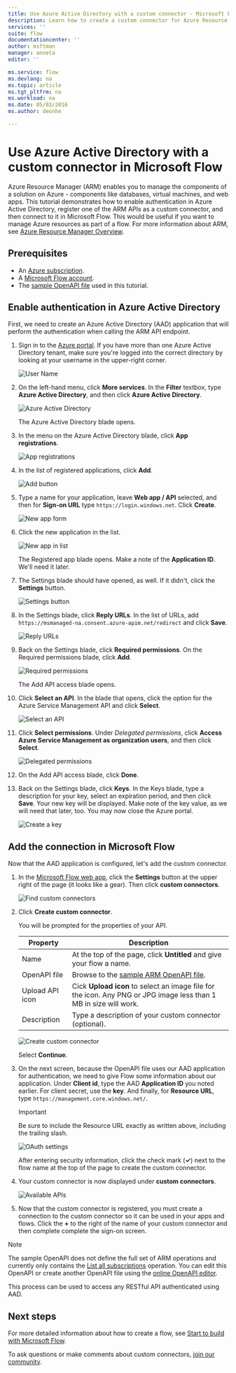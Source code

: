```yaml
---
title: Use Azure Active Directory with a custom connector - Microsoft Flow | Microsoft Docs
description: Learn how to create a custom connector for Azure Resource Manager, with Azure Active Directory authentication.
services: ''
suite: flow
documentationcenter: ''
author: msftman
manager: anneta
editor: ''

ms.service: flow
ms.devlang: na
ms.topic: article
ms.tgt_pltfrm: na
ms.workload: na
ms.date: 05/03/2016
ms.author: deonhe

---
```

# Use Azure Active Directory with a custom connector in Microsoft Flow
Azure Resource Manager (ARM) enables you to manage the components of a solution on Azure - components like databases, virtual machines, and web apps. This tutorial demonstrates how to enable authentication in Azure Active Directory, register one of the ARM APIs as a custom connector, and then connect to it in Microsoft Flow. This would be useful if you want to manage Azure resources as part of a flow. For more information about ARM, see [Azure Resource Manager Overview](https://docs.microsoft.com/azure/azure-resource-manager/resource-group-overview).

## Prerequisites
* An [Azure subscription](https://azure.microsoft.com/free/).
* A [Microsoft Flow account](https://flow.microsoft.com).
* The [sample OpenAPI file](https://pwrappssamples.blob.core.windows.net/samples/AzureResourceManager.json) used in this tutorial.

## Enable authentication in Azure Active Directory
First, we need to create an Azure Active Directory (AAD) application that will perform the authentication when calling the ARM API endpoint.

1. Sign in to the [Azure portal](https://portal.azure.com).  If you have more than one Azure Active Directory tenant, make sure you're logged into the correct directory by looking at your username in the upper-right corner.
   
    ![User Name](./media/customapi-azure-resource-manager-tutorial/current-user.png)
2. On the left-hand menu, click **More services**.  In the **Filter** textbox, type **Azure Active Directory**, and then click **Azure Active Directory**.
   
    ![Azure Active Directory](./media/customapi-azure-resource-manager-tutorial/azureaad.png)
   
    The Azure Active Directory blade opens.   
3. In the menu on the Azure Active Directory blade, click **App registrations**.
   
    ![App registrations](./media/customapi-azure-resource-manager-tutorial/azureapplication.png)
4. In the list of registered applications, click **Add**.
   
    ![Add button](./media/customapi-azure-resource-manager-tutorial/add-app-btn.png)   
5. Type a name for your application, leave **Web app / API** selected, and then for **Sign-on URL** type `https://login.windows.net`.  Click **Create**.  
   
    ![New app form](./media/customapi-azure-resource-manager-tutorial/newapplication.png)
6. Click the new application in the list.
   
    ![New app in list](./media/customapi-azure-resource-manager-tutorial/newapplication2.png)
   
    The Registered app blade opens.  Make a note of the **Application ID**.  We'll need it later.
7. The Settings blade should have opened, as well.  If it didn't, click the **Settings** button.
   
    ![Settings button](./media/customapi-azure-resource-manager-tutorial/settings-btn.png)
8. In the Settings blade, click **Reply URLs**. In the list of URLs, add `https://msmanaged-na.consent.azure-apim.net/redirect` and click **Save**.
   
    ![Reply URLs](./media/customapi-azure-resource-manager-tutorial/reply-urls.png)
9. Back on the Settings blade, click **Required permissions**.  On the Required permissions blade, click **Add**.
   
    ![Required permissions](./media/customapi-azure-resource-manager-tutorial/permissions.png)
   
    The Add API access blade opens.
10. Click **Select an API**. In the blade that opens, click the option for the Azure Service Management API and click **Select**.
    
    ![Select an API](./media/customapi-azure-resource-manager-tutorial/permissions2.png)
11. Click **Select permissions**.  Under *Delegated permissions*, click **Access Azure Service Management as organization users**, and then click **Select**.
    
    ![Delegated permissions](./media/customapi-azure-resource-manager-tutorial/permissions3.png)
12. On the Add API access blade, click **Done**.
13. Back on the Settings blade, click **Keys**.  In the Keys blade, type a description for your key, select an expiration period, and then click **Save**.  Your new key will be displayed.  Make note of the key value, as we will need that later, too.  You may now close the Azure portal.
    
    ![Create a key](./media/customapi-azure-resource-manager-tutorial/configurekeys.png)

## Add the connection in Microsoft Flow
Now that the AAD application is configured, let's add the custom connector.

1. In the [Microsoft Flow web app](https://flow.microsoft.com/), click the **Settings** button at the upper right of the page (it looks like a gear).  Then click **custom connectors**.
   
    ![Find custom connectors](./media/customapi-azure-resource-manager-tutorial/finding-custom-apis.png)  
2. Click **Create custom connector**.  
   
    You will be prompted for the properties of your API.  
   
   | Property | Description |
   | --- | --- |
   | Name |At the top of the page, click **Untitled** and give your flow a name. |
   | OpenAPI file |Browse to the [sample ARM OpenAPI file](https://pwrappssamples.blob.core.windows.net/samples/AzureResourceManager.json). |
   | Upload API icon |Cick **Upload icon** to select an image file for the icon. Any PNG or JPG image less than 1 MB in size will work. |
   | Description |Type a description of your custom connector (optional). |
   
    ![Create custom connector](./media/customapi-azure-resource-manager-tutorial/create-custom-api.png)  
   
    Select **Continue**.
3. On the next screen, because the OpenAPI file uses our AAD application for authentication, we need to give Flow some information about our application.  Under **Client id**, type the AAD **Application ID** you noted earlier.  For client secret, use the **key**.  And finally, for **Resource URL**, type `https://management.core.windows.net/`.
   
   > [!IMPORTANT]
   > Be sure to include the Resource URL exactly as written above, including the trailing slash.
   > 
   > 
   
    ![OAuth settings](./media/customapi-azure-resource-manager-tutorial/oauth-settings.png)
   
    After entering security information, click the check mark (**&#x2713;**) next to the flow name at the top of the page to create the custom connector.
4. Your custom connector is now displayed under **custom connectors**.
   
    ![Available APIs](./media/customapi-azure-resource-manager-tutorial/list-custom-apis.png)  
5. Now that the custom connector is registered, you must create a connection to the custom connector so it can be used in your apps and flows.  Click the **+** to the right of the name of your custom connector and then complete complete the sign-on screen.

> [!NOTE]
> The sample OpenAPI does not define the full set of ARM operations and currently only contains the [List all subscriptions](https://msdn.microsoft.com/library/azure/dn790531.aspx) operation.  You can edit this OpenAPI or create another OpenAPI file using the [online OpenAPI editor](http://editor.swagger.io/).
> 
> This process can be used to access any RESTful API authenticated using AAD.
> 
> 

## Next steps
For more detailed information about how to create a flow, see [Start to build with Microsoft Flow](get-started-logic-flow.md).

To ask questions or make comments about custom connectors, [join our community](https://aka.ms/flow-community).

